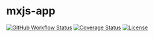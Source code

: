 # mxjs-app

[![GitHub Workflow Status](https://img.shields.io/github/workflow/status/miaoxing/mxjs-app/Build?style=flat-square)](https://github.com/miaoxing/mxjs-app/actions)
[![Coverage Status](https://img.shields.io/coveralls/miaoxing/mxjs-app.svg?style=flat-square)](https://coveralls.io/r/miaoxing/mxjs-app)
[![License](http://img.shields.io/badge/license-MIT-brightgreen.svg?style=flat-square)](http://www.opensource.org/licenses/MIT)
